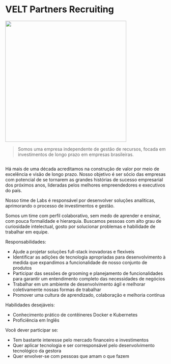 # VELT Partners Recruiting

<img src="https://www.velt.com/img/velt_partners-negativo-rgb-01.svg" alt="" width="380" />

> Somos uma empresa independente de gestão de recursos, focada em investimentos de longo prazo em empresas brasileiras.

<img src="https://www.velt.com/img/recruiting-hero2-2.jpg" alt="" style="max-width: 680px; display:block; margin:0 auto" />

Há mais de uma década acreditamos na construção de valor por meio de excelência e visão de longo prazo. Nosso objetivo é ser sócio das empresas com potencial de se tornarem as grandes histórias de sucesso empresarial dos próximos anos, lideradas pelos melhores empreendedores e executivos do país.

Nosso time de Labs é responsável por desenvolver soluções analíticas, aprimorando o processo de investimentos e gestão.

Somos um time com perfil colaborativo, sem medo de aprender e ensinar, com pouca formalidade e hierarquia. Buscamos pessoas com alto grau de curiosidade intelectual, gosto por solucionar problemas e habilidade de trabalhar em equipe.

Responsabilidades:

- Ajude a projetar soluções full-stack inovadoras e flexíveis
- Identificar as adições de tecnologia apropriadas para desenvolvimento à medida que expandimos a funcionalidade de nosso conjunto de produtos
- Participar das sessões de grooming e planejamento de funcionalidades para garantir um entendimento completo das necessidades de negócios
- Trabalhar em um ambiente de desenvolvimento ágil e melhorar coletivamente nossas formas de trabalhar
- Promover uma cultura de aprendizado, colaboração e melhoria contínua

Habilidades desejáveis:

- Conhecimento prático de contêineres Docker e Kubernetes
- Proficiência em Inglês

Você dever participar se:

- Tem bastante interesse pelo mercado financeiro e investimentos
- Quer aplicar tecnologia e ser corresponsável pelo desenvolvimento tecnológico da gestora
- Quer envolver-se com pessoas que amam o que fazem
